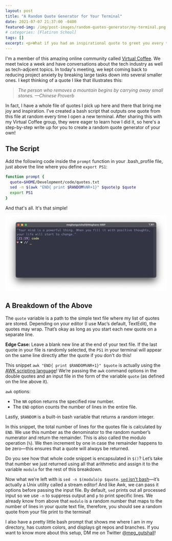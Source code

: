 ```yaml
---
layout: post
title: "A Random Quote Generator for Your Terminal"
date: 2021-07-07 21:37:00 -0400
featured-img: /img/post-images/random-quotes-generator/my-terminal.png
# categories: [Flatiron School]
tags: []
excerpt: <p>What if you had an inspirational quote to greet you every time you opened a new terminal? Now you can! Plus, you can customize the list of quotes your random quote generator pulls from! Read on for a step-by-step guide on how to implement this simple script in your terminal setup.</p>
---
```


I'm a member of this amazing online community called [Virtual Coffee](https://virtualcoffee.io/). We meet twice a week and have conversations about the tech industry as well as tech-adjcent topics. In today's meeting, we kept coming back to reducing project anxiety by breaking large tasks down into several smaller ones. I kept thinking of a quote I like that illustrates this:

> _The person who removes a mountain begins by carrying away small stones._
> _—Chinese Proverb_

In fact, I have a whole file of quotes I pick up here and there that bring me joy and inspiration. I’ve created a bash script that outputs one quote from this file at random every time I open a new terminal. After sharing this with my Virtual Coffee group, they were eager to learn how I did it, so here's a step-by-step write up for you to create a random quote generator of your own!

## The Script

Add the following code inside the `prompt` function in your .bash_profile file, just above the line where you define `export PS1`:

```bash
function prompt {
  quote=$HOME/Development/code/quotes.txt
  sed -n $(awk "END{ print $RANDOM%NR+1}" $quote)p $quote
  export PS1
}
```

And that's all. It's that simple!

![My terminal prompt](/img/post-images/random-quotes-generator/my-terminal.png)

## A Breakdown of the Above

The `quote` variable is a path to the simple text file where my list of quotes are stored. Depending on your editor (I use Mac’s default, TextEdit), the quotes may wrap. That’s okay as long as you start each new quote on a separate line.

**Edge Case:** Leave a blank new line at the end of your text file. If the last quote in your file is randomly selected, the `PS1` in your terminal will appear on the same line directly after the quote if you don't do this!

This snippet `awk "END{ print $RANDOM%NR+1}" $quote` is actually using the [AWK scripting language](https://en.wikipedia.org/wiki/AWK)!
We’re passing the `awk` command options in the double quotes and an input file in the form of the variable `quote` (as defined on the line above it).

`awk` options:

- The `NR` option returns the specified row number.
- The `END` option counts the number of lines in the entire file.

Lastly, `$RANDOM` is a built-in bash variable that returns a random integer.

In this snippet, the total number of lines for the quotes file is calculated by `END`. We use this number as the denominator to the random number’s numerator and return the remainder. This is also called the modulo operation (`%`). We then increment by one in case the remainder happens to be zero—this ensures that a quote will always be returned.

Do you see how that whole code snippet is encapsulated in `$()`? Let’s take that number we just returned using all that arithmetic and assign it to the variable `modulo` for the rest of this breakdown.

Now what we’re left with is `sed -n $(modulo)p $quote`. [`sed` isn’t bash](https://en.wikipedia.org/wiki/Sed)—it’s actually a Unix utility called a stream editor! And like Awk, we can pass it options before passing the input file. By default, `sed` prints out all processed input so we use `-n` to suppress output and `p` to print specific lines. We already know from above that `modulo` is a random number that maps to the number of lines in your quote text file, therefore, you should see a random quote from your file print to the terminal!

I also have a pretty little bash prompt that shows me where I am in my directory, has custom colors, and displays git repos and branches. If you want to know more about this setup, DM me on Twitter [@meg_gutshall](https://twitter.com/meg_gutshall)!
